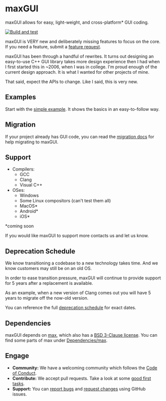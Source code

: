 # maxGUI

maxGUI allows for easy, light-weight, and cross-platform* GUI coding.

[![Build and test](https://github.com/ProgramMax/maxGUI/actions/workflows/build-and-test.yaml/badge.svg)](https://github.com/ProgramMax/maxGUI/actions/workflows/build-and-test.yaml)

maxGUI is VERY new and deliberately missing features to focus on the core. If you need a feature, submit a [feature request](https://github.com/ProgramMax/maxGUI/issues/new?assignees=&labels=&template=feature_request.md&title=).

maxGUI has been through a handful of rewrites. It turns out designing an easy-to-use C++ GUI library takes more design experience then I had when I first started this in ~2006, when I was in college. I'm proud enough of the current design approach. It is what I wanted for other projects of mine.

That said, expect the APIs to change. Like I said, this is very new.

## Examples

Start with the [simple example](https://github.com/ProgramMax/maxGUI/blob/master/Code/Examples/1%20-%20SimpleExample/EntryPoint.cpp). It shows the basics in an easy-to-follow way.

## Migration

If your project already has GUI code, you can read the [migration docs](https://github.com/ProgramMax/maxGUI/blob/master/Docs/Migration.md) for help migrating to maxGUI.

## Support

* Compilers:
    * GCC
    * Clang
    * Visual C++
* OSes:
    * Windows
    * Some Linux compositors (can't test them all)
    * MacOS*
    * Android*
    * iOS*

*coming soon

If you would like maxGUI to support more contacts us and let us know.

## Deprecation Schedule

We know transitioning a codebase to a new technology takes time. And we know customers may still be on an old OS.

In order to ease transition pressure, maxGUI will continue to provide support for 5 years after a replacement is available.

As an example, when a new version of Clang comes out you will have 5 years to migrate off the now-old version.

You can reference the full [deprecation schedule](DeprecationSchedule.md) for exact dates.

## Dependencies

maxGUI depends on [max](https://github.com/ProgramMax/max), which also has a [BSD 3-Clause license](https://github.com/ProgramMax/max/blob/master/LICENSE).
You can find some parts of max under [Dependencies/max](https://github.com/ProgramMax/maxGUI/blob/master/Dependencies/max).

## Engage

* **Community:** We have a welcoming community which follows the [Code of Conduct](https://github.com/ProgramMax/maxGUI/blob/master/Docs/code_of_conduct.md).
* **Contribute:** We accept pull requests. Take a look at some [good first tasks](https://github.com/ProgramMax/maxGUI/issues?q=is%3Aissue+is%3Aopen+label%3A"good+first+issue").
* **Support:** You can [report bugs](https://github.com/ProgramMax/maxGUI/issues/new?assignees=&labels=&template=bug_report.md&title=) and [request changes](https://github.com/ProgramMax/maxGUI/issues/new?assignees=&labels=&template=feature_request.md&title=) using GitHub issues.
